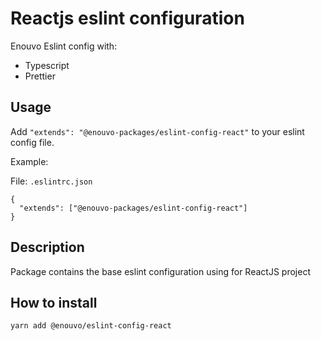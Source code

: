 # Reactjs eslint configuration

Enouvo Eslint config with:

- Typescript
- Prettier

## Usage

Add `"extends": "@enouvo-packages/eslint-config-react"` to your eslint config file.

Example:

File: `.eslintrc.json`

```
{
  "extends": ["@enouvo-packages/eslint-config-react"]
}
```

## Description

Package contains the base eslint configuration using for ReactJS project

## How to install

`yarn add @enouvo/eslint-config-react`
